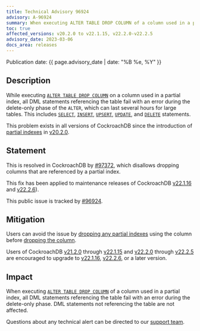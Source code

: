 ```yaml
---
title: Technical Advisory 96924
advisory: A-96924
summary: When executing ALTER TABLE DROP COLUMN of a column used in a partial index, all DML statements referencing the table fail with an error during the delete-only phase.
toc: true
affected_versions: v20.2.0 to v22.1.15, v22.2.0-v22.2.5
advisory_date: 2023-03-06
docs_area: releases
---
```


Publication date: {{ page.advisory_date | date: "%B %e, %Y" }}

## Description

While executing [`ALTER TABLE DROP COLUMN`](https://www.cockroachlabs.com/stable/alter-table) on a column used in a partial index, all DML statements referencing the table fail with an error during the delete-only phase of the `ALTER`, which can last several hours for large tables. This includes [`SELECT`](https://www.cockroachlabs.com/docs/stable/selection-queries), [`INSERT`](../stable/insert.html), [`UPSERT`](../stable/upsert.html), [`UPDATE`](../stable/update.html), and [`DELETE`](../stable/delete.html) statements.

This problem exists in all versions of CockroachDB since the introduction of [partial indexes](https://www.cockroachlabs.com/{{site.versions["stable"]}}/partial-indexes) in [v20.2.0](https://www.cockroachlabs.com/docs/releases/v20.2#v20-2-0).

## Statement

This is resolved in CockroachDB by [#97372](https://github.com/cockroachdb/cockroach/pull/97372), which disallows dropping columns that are referenced by a partial index.

This fix has been applied to maintenance releases of CockroachDB [v22.1.16](https://www.cockroachlabs.com/releases/v22.1#v22-1-16) and [v22.2.6](https://www.cockroachlabs.com/docs/releases/v22.2#v22-2-6)).

This public issue is tracked by [#96924](https://github.com/cockroachdb/cockroach/issues/96924).

## Mitigation

Users can avoid the issue by [dropping any partial indexes](https://www.cockroachlabs.com/stable/drop-index) using the column before [dropping the column](https://www.cockroachlabs.com/stable/alter-table).

Users of CockroachDB [v21.2.0](https://www.cockroachlabs.com/releases/v21.2#v21-2-0) through [v22.1.15](https://www.cockroachlabs.com/docs/releases/v22.1#v22-1-15) and [v22.2.0](../releases/v22.2.html#v22-2-0) through [v22.2.5](../releases/v22.2.html#v22-2-5) are encouraged to upgrade to [v22.1.16](https://www.cockroachlabs.com/releases/v22.1#v22-1-16), [v22.2.6](https://www.cockroachlabs.com/docs/releases/v22.2#v22-2-6), or a later version.

## Impact

When executing [`ALTER TABLE DROP COLUMN`](https://www.cockroachlabs.com/stable/alter-table) of a column used in a partial index, all DML statements referencing the table fail with an error during the delete-only phase. DML statements not referencing the table are not affected.

Questions about any technical alert can be directed to our [support team](https://support.cockroachlabs.com/).
